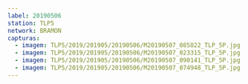 ```yaml
---
label: 20190506
station: TLP5
network: BRAMON
capturas:
  - imagem: TLP5/2019/201905/20190506/M20190507_085822_TLP_5P.jpg
  - imagem: TLP5/2019/201905/20190506/M20190507_023315_TLP_5P.jpg
  - imagem: TLP5/2019/201905/20190506/M20190507_090141_TLP_5P.jpg
  - imagem: TLP5/2019/201905/20190506/M20190507_074948_TLP_5P.jpg
---
```

